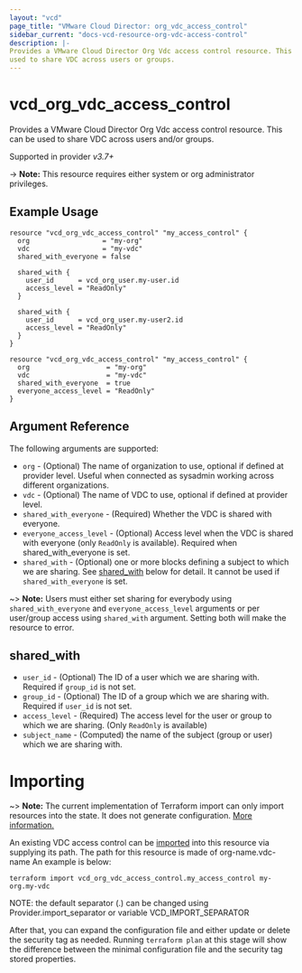 ```yaml
---
layout: "vcd"
page_title: "VMware Cloud Director: org_vdc_access_control"
sidebar_current: "docs-vcd-resource-org-vdc-access-control"
description: |-
Provides a VMware Cloud Director Org Vdc access control resource. This can be
used to share VDC across users or groups.
---
```


# vcd\_org\_vdc\_access\_control

Provides a VMware Cloud Director Org Vdc access control resource. This can be
used to share VDC across users and/or groups.

Supported in provider *v3.7+*

-> **Note:** This resource requires either system or org administrator privileges.

## Example Usage

```hcl
resource "vcd_org_vdc_access_control" "my_access_control" {
  org                  = "my-org"
  vdc                  = "my-vdc"
  shared_with_everyone = false

  shared_with {
    user_id      = vcd_org_user.my-user.id
    access_level = "ReadOnly"
  }

  shared_with {
    user_id      = vcd_org_user.my-user2.id
    access_level = "ReadOnly"
  }
}
```

```hcl
resource "vcd_org_vdc_access_control" "my_access_control" {
  org                   = "my-org"
  vdc                   = "my-vdc"
  shared_with_everyone  = true
  everyone_access_level = "ReadOnly"
}
```
## Argument Reference

The following arguments are supported:

* `org` - (Optional) The name of organization to use, optional if defined at provider level. Useful when connected as sysadmin working across different organizations.
* `vdc` - (Optional) The name of VDC to use, optional if defined at provider level.
* `shared_with_everyone` - (Required) Whether the VDC is shared with everyone.
* `everyone_access_level` - (Optional) Access level when the VDC is shared with everyone (only `ReadOnly` is available). Required when shared_with_everyone is set.
* `shared_with` - (Optional) one or more blocks defining a subject to which we are sharing.
  See [shared_with](#shared_with) below for detail. It cannot be used if `shared_with_everyone` is set.

~> **Note:** Users must either set sharing for everybody using `shared_with_everyone` and `everyone_access_level` arguments or per user/group access using `shared_with` argument. Setting both will make the resource to error.

## shared_with

* `user_id` - (Optional) The ID of a user which we are sharing with. Required if `group_id` is not set.
* `group_id` - (Optional) The ID of a group which we are sharing with. Required if `user_id` is not set.
* `access_level` - (Required) The access level for the user or group to which we are sharing. (Only `ReadOnly` is available)
* `subject_name` - (Computed) the name of the subject (group or user) which we are sharing with.

# Importing

~> **Note:** The current implementation of Terraform import can only import resources into the state.
It does not generate configuration. [More information.](https://www.terraform.io/docs/import/)

An existing VDC access control can be [imported][docs-import] into this resource via supplying its path.
The path for this resource is made of org-name.vdc-name
An example is below:

```
terraform import vcd_org_vdc_access_control.my_access_control my-org.my-vdc
```

NOTE: the default separator (.) can be changed using Provider.import_separator or variable VCD_IMPORT_SEPARATOR


[docs-import]:https://www.terraform.io/docs/import/

After that, you can expand the configuration file and either update or delete the security tag as needed. Running `terraform plan`
at this stage will show the difference between the minimal configuration file and the security tag stored properties.
